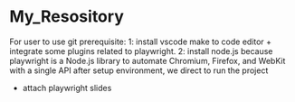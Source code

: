 # My_Resository
For user to use git
prerequisite:
1: install vscode make to code editor + integrate some plugins related to playwright.
2: install node.js because playwright is a Node.js library to automate Chromium, Firefox, and WebKit with a single API
after setup environment, we direct to run the project
+ attach playwright slides
